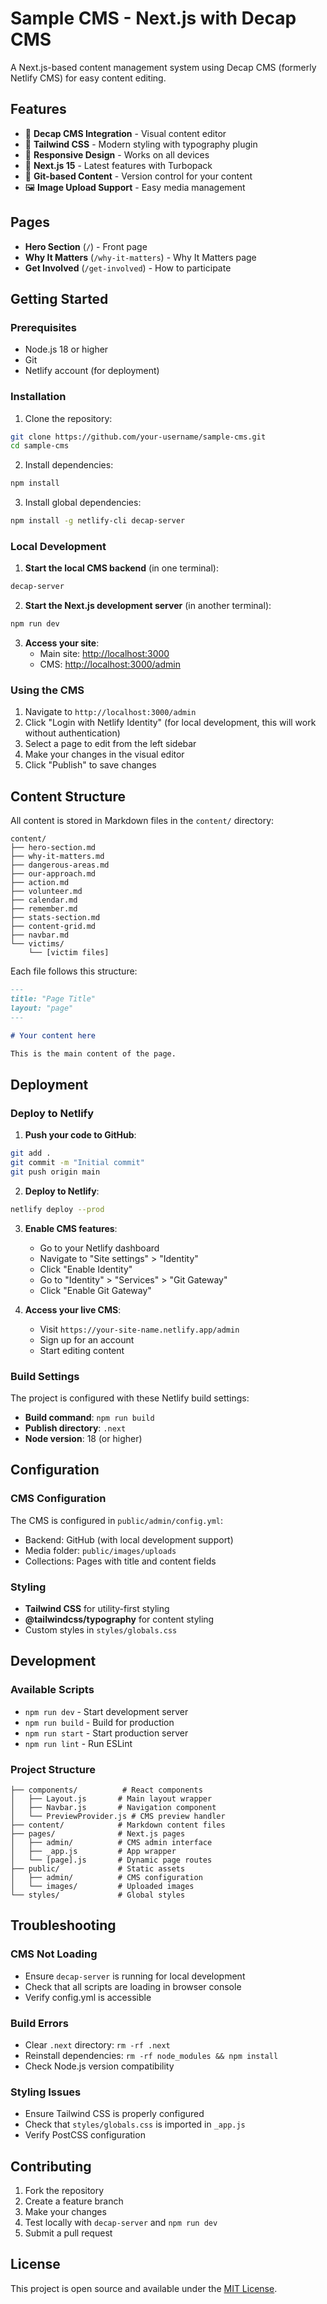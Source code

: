 # Sample CMS - Next.js with Decap CMS

A Next.js-based content management system using Decap CMS (formerly Netlify CMS) for easy content editing.

## Features

- 📝 **Decap CMS Integration** - Visual content editor
- 🎨 **Tailwind CSS** - Modern styling with typography plugin
- 📱 **Responsive Design** - Works on all devices
- 🚀 **Next.js 15** - Latest features with Turbopack
- 🔄 **Git-based Content** - Version control for your content
- 🖼️ **Image Upload Support** - Easy media management

## Pages

- **Hero Section** (`/`) - Front page
- **Why It Matters** (`/why-it-matters`) - Why It Matters page
- **Get Involved** (`/get-involved`) - How to participate

## Getting Started

### Prerequisites

- Node.js 18 or higher
- Git
- Netlify account (for deployment)

### Installation

1. Clone the repository:
```bash
git clone https://github.com/your-username/sample-cms.git
cd sample-cms
```

2. Install dependencies:
```bash
npm install
```

3. Install global dependencies:
```bash
npm install -g netlify-cli decap-server
```

### Local Development

1. **Start the local CMS backend** (in one terminal):
```bash
decap-server
```

2. **Start the Next.js development server** (in another terminal):
```bash
npm run dev
```

3. **Access your site**:
   - Main site: [http://localhost:3000](http://localhost:3000)
   - CMS: [http://localhost:3000/admin](http://localhost:3000/admin)

### Using the CMS

1. Navigate to `http://localhost:3000/admin`
2. Click "Login with Netlify Identity" (for local development, this will work without authentication)
3. Select a page to edit from the left sidebar
4. Make your changes in the visual editor
5. Click "Publish" to save changes

## Content Structure

All content is stored in Markdown files in the `content/` directory:

```
content/
├── hero-section.md
├── why-it-matters.md
├── dangerous-areas.md
├── our-approach.md
├── action.md
├── volunteer.md
├── calendar.md
├── remember.md
├── stats-section.md
├── content-grid.md
├── navbar.md
└── victims/
    └── [victim files]
```

Each file follows this structure:
```markdown
---
title: "Page Title"
layout: "page"
---

# Your content here

This is the main content of the page.
```

## Deployment

### Deploy to Netlify

1. **Push your code to GitHub**:
```bash
git add .
git commit -m "Initial commit"
git push origin main
```

2. **Deploy to Netlify**:
```bash
netlify deploy --prod
```

3. **Enable CMS features**:
   - Go to your Netlify dashboard
   - Navigate to "Site settings" > "Identity"
   - Click "Enable Identity"
   - Go to "Identity" > "Services" > "Git Gateway"
   - Click "Enable Git Gateway"

4. **Access your live CMS**:
   - Visit `https://your-site-name.netlify.app/admin`
   - Sign up for an account
   - Start editing content

### Build Settings

The project is configured with these Netlify build settings:
- **Build command**: `npm run build`
- **Publish directory**: `.next`
- **Node version**: 18 (or higher)

## Configuration

### CMS Configuration

The CMS is configured in `public/admin/config.yml`:
- Backend: GitHub (with local development support)
- Media folder: `public/images/uploads`
- Collections: Pages with title and content fields

### Styling

- **Tailwind CSS** for utility-first styling
- **@tailwindcss/typography** for content styling
- Custom styles in `styles/globals.css`

## Development

### Available Scripts

- `npm run dev` - Start development server
- `npm run build` - Build for production
- `npm run start` - Start production server
- `npm run lint` - Run ESLint

### Project Structure

```
├── components/          # React components
│   ├── Layout.js       # Main layout wrapper
│   ├── Navbar.js       # Navigation component
│   └── PreviewProvider.js # CMS preview handler
├── content/            # Markdown content files
├── pages/              # Next.js pages
│   ├── admin/          # CMS admin interface
│   ├── _app.js         # App wrapper
│   └── [page].js       # Dynamic page routes
├── public/             # Static assets
│   ├── admin/          # CMS configuration
│   └── images/         # Uploaded images
└── styles/             # Global styles
```

## Troubleshooting

### CMS Not Loading
- Ensure `decap-server` is running for local development
- Check that all scripts are loading in browser console
- Verify config.yml is accessible

### Build Errors
- Clear `.next` directory: `rm -rf .next`
- Reinstall dependencies: `rm -rf node_modules && npm install`
- Check Node.js version compatibility

### Styling Issues
- Ensure Tailwind CSS is properly configured
- Check that `styles/globals.css` is imported in `_app.js`
- Verify PostCSS configuration

## Contributing

1. Fork the repository
2. Create a feature branch
3. Make your changes
4. Test locally with `decap-server` and `npm run dev`
5. Submit a pull request

## License

This project is open source and available under the [MIT License](LICENSE).
